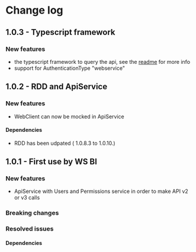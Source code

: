 # Change log

## 1.0.3 - Typescript framework

### New features
 - the typescript framework to query the api, see the [readme](https://github.com/LuccaSA/lucca-sdk/tree/master/Typescript) for more info
 - support for AuthenticationType "webservice"

## 1.0.2 - RDD and ApiService

### New features
 - WebClient can now be mocked in ApiService

#### Dependencies
 - RDD has been udpated ( 1.0.8.3 to 1.0.10.)

## 1.0.1 - First use by  WS BI

### New features
 - ApiService with Users and Permissions service in order to make API v2 or v3 calls

### Breaking changes

### Resolved issues

#### Dependencies
